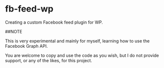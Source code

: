 # fb-feed-wp
Creating a custom Facebook feed plugin for WP.

##NOTE

This is very experimental and mainly for myself, learning how to use the Facebook Graph API. 

You are welcome to copy and use the code as you wish, but I do not provide support, or any of the likes, for this project.
